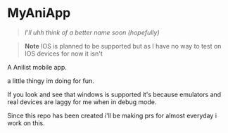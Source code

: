# MyAniApp

> _I'll uhh think of a better name soon (hopefully)_

> **Note** IOS is planned to be supported but as I have no way to test on IOS devices for now it isn't

A Anilist mobile app.

a little thingy im doing for fun.

If you look and see that windows is supported it's because emulators and real devices are laggy for me when in debug mode.

Since this repo has been created i'll be making prs for almost everyday i work on this.

